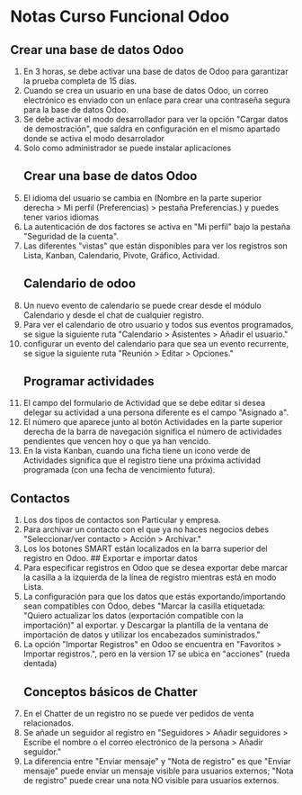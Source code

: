 # Notas Curso Funcional Odoo
## Crear una base de datos Odoo
1.	En 3 horas, se debe activar una base de datos de Odoo para garantizar la prueba completa de 15 días.
2.	 Cuando se crea un usuario en una base de datos Odoo, un correo electrónico es enviado con un enlace para crear una contraseña segura para la base de datos Odoo.
3.	 Se debe activar  el modo desarrollador para ver la opción "Cargar datos de demostración", que saldra en configuración en el mismo apartado donde se activa el modo desarrolador
4. Solo como administrador se puede instalar aplicaciones
   ## Crear una base de datos Odoo
1. El idioma del usuario se cambia en (Nombre en la parte superior derecha > Mi perfil (Preferencias) > pestaña Preferencias.) y puedes tener varios idiomas
2. La autenticación de dos factores se activa en "Mi perfil" bajo la pestaña "Seguridad de la cuenta".
3. Las diferentes "vistas" que están disponibles para ver los registros son Lista, Kanban, Calendario, Pivote, Gráfico, Actividad.
   ## Calendario de odoo
1. Un nuevo evento de calendario se puede crear desde el módulo Calendario y desde el chat de cualquier registro.
2. Para ver el calendario de otro usuario y todos sus eventos programados, se sigue la siguiente ruta "Calendario > Asistentes > Añadir el usuario."
3. configurar un evento del calendario para que sea un evento recurrente, se sigue la siguiente ruta "Reunión > Editar > Opciones."
   ##  Programar actividades
1.  El campo del formulario de Actividad que se debe editar si desea delegar su actividad a una persona diferente es el campo "Asignado a".
2.  El número que aparece junto al botón Actividades en la parte superior derecha de la barra de navegación significa el número de actividades pendientes que vencen hoy o que ya han vencido.
3.  En la vista Kanban, cuando una ficha tiene un icono verde de Actividades significa que el registro tiene una próxima actividad programada (con una fecha de vencimiento futura).
 ##  Contactos
 1.  Los dos tipos de contactos son Particular y empresa.
 2.  Para archivar un contacto con el que ya no haces negocios debes "Seleccionar/ver contacto > Acción > Archivar."
 3.  Los los botones SMART están localizados en la barra superior del registro en Odoo.
    ## Exportar e importar datos
1. Para especificar registros en Odoo que se desea exportar debe marcar la casilla a la izquierda de la línea de registro mientras está en modo Lista.
2. La configuración para que los datos que estás exportando/importando sean compatibles con Odoo, debes "Marcar la casilla etiquetada: "Quiero actualizar los datos (exportación compatible con la importación)" al exportar. y Descargar la plantilla de la ventana de importación de datos y utilizar los encabezados suministrados."
3. La opción "Importar Registros" en Odoo se encuentra en "Favoritos > Importar registros.", pero en la version 17 se ubica en "acciones" (rueda dentada)
   ## Conceptos básicos de Chatter
1.  En el Chatter de un registro no se puede ver pedidos de venta relacionados.
2.  Se añade un seguidor al registro en "Seguidores > Añadir seguidores > Escribe el nombre o el correo electrónico de la persona > Añadir seguidor."
3.  La diferencia entre "Enviar mensaje" y "Nota de registro" es que "Enviar mensaje" puede enviar un mensaje visible para usuarios externos; "Nota de registro" puede crear una nota NO visible para usuarios externos.
